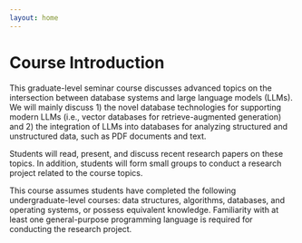 ```yaml
---
layout: home
---
```

# Course Introduction
This graduate-level seminar course discusses advanced topics on the intersection between database systems and large language models (LLMs). We will mainly discuss 1) the novel database technologies for supporting modern LLMs (i.e., vector databases for retrieve-augmented generation) and 2) the integration of LLMs into databases for analyzing structured and unstructured data, such as PDF documents and text. 

Students will read, present, and discuss recent research papers on these topics. In addition, students will form small groups to conduct a research project related to the course topics.

This course assumes students have completed the following undergraduate-level courses: data structures, algorithms, databases, and operating systems, or possess equivalent knowledge. Familiarity with at least one general-purpose programming language is required for conducting the research project.
